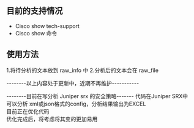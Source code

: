 ## 目前的支持情况
* Cisco show tech-support
* Cisco show 命令

## 使用方法
1.将待分析的文本放到 raw_info 中
2.分析后的文本会在 raw_file

--------以上内容处于更新中，近期不再维护-----------


--------目前在写分析 Juniper srx 的安全策略-------
代码在Juniper SRX中  
可以分析 xml或json格式的config，分析结果输出为EXCEL  
目前正在优化代码  
优化完成后，将考虑将其变的更加易用
